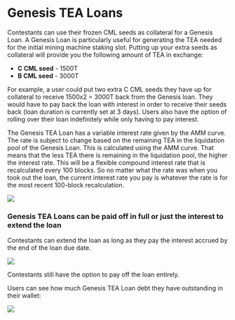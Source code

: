 
# Genesis TEA Loans

Contestants can use their frozen CML seeds as collateral for a Genesis Loan. A Genesis Loan is particularly useful for generating the TEA needed for the initial mining machine staking slot. Putting up your extra seeds as collateral will provide you the following amount of TEA in exchange:
- **C CML seed** - 1500T
- **B CML seed** - 3000T

For example, a user could put two extra C CML seeds they have up for collateral to receive 1500x2 = 3000T back from the Genesis loan. They would have to pay back the loan with interest in order to receive their seeds back (loan duration is currently set at 3 days). Users also have the option of rolling over their loan indefinitely while only having to pay interest. 

The Genesis TEA Loan has a variable interest rate given by the AMM curve. The rate is subject to change based on the remaining TEA in the liquidation pool of the Genesis Loan. This is calculated using the AMM curve. That means that the less TEA there is remaining in the liquidation pool, the higher the interest rate. This will be a flexible compound interest rate that is recalculated every 100 blocks. So no matter what the rate was when you took out the loan, the current interest rate you pay is whatever the rate is for the most recent 100-block recalculation.

![](https://miro.medium.com/max/4800/1*crJia3eJdLC9RiJ2SZ6a1A.png)

### Genesis TEA Loans can be paid off in full or just the interest to extend the loan
Contestants can extend the loan as long as they pay the interest accrued by the end of the loan due date.

![](https://miro.medium.com/max/1400/1*CV3ljd137eILuVgCBJM3Xg.png)

Contestants still have the option to pay off the loan entirely.

Users can see how much Genesis TEA Loan debt they have outstanding in their wallet:

![](https://miro.medium.com/max/844/1*d36Y4N8kexW-B8zHiI-dEw.png)